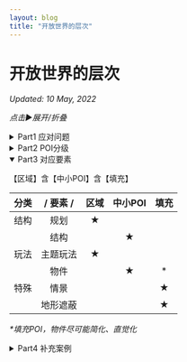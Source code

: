 ```yaml
---
layout: blog
title: "开放世界的层次"
---
```



# 开放世界的层次

*Updated: 10 May, 2022*


<!-- 分P了 -->
<!-- 分P了 -->
<!-- 分P了 -->

_点击▶展开/折叠_

 

<details class="bg-zinc-900 p-5 my-5">
<summary>Part1 应对问题  </summary>

- 老头环与塞尔达开放世界的差别
- 地平线2根本就不开放
- 魂系关卡开放程度的改变
- 魂1比魂3关卡好在哪
- 旷野之息和天空之剑的游戏性变化
- 一个游戏世界，还是无数个游戏合集
- 幽灵线东京POI匮乏的问题
- CONTROL的探索体现在哪
- 对马岛的开放世界
- 刺客信条英灵殿到底好不好

</details>
  
<!-- 分P了 -->
<!-- 分P了 -->
<!-- 分P了 -->

<details class="bg-zinc-900 p-5 my-5">
<summary>Part2 POI分级</summary>
 

### 一级：区域

大型区域规划，美术和结构设计 

以主题玩法作为关键点

_eg. SS火山，仙峰寺，冷冽谷_

 
### 二级：中小POI
 
精致的中距离可玩关卡 

_eg. BW瀑布遗迹，SS天空岛底层路_

 
### 三级：填充

直觉反应的玩法 

_eg. BW呀哈哈：圈，石块_

 

|      |     区域     |  中小POI   |    填充    |
| :--: | :----------: | :--------: | :--------: |
| 引导 |   明确单向   |   多方向   |   无定向   |
| 结构 | 典型、可复杂 | 典型、简明 |    可无    |
| 难度 |     简单     |  正常～难  | 简单～正常 |

_*典型：指有明确结构，如螺旋向下、高塔、九宫格等_

PS: 中小POI是经典的关卡设计范畴

PS2: 填充POI是开放世界专属，这里基本指旷野之息的填充POI形式，我认为是高于传统收集的玩法（类似战神4解密）。

</details>

<!-- 分P了 -->
<!-- 分P了 -->
<!-- 分P了 -->

<details open class="bg-zinc-900 p-5 my-5">
<summary>Part3 对应要素</summary>

<p class="text-center text-lg font-bold"> 【区域】含【中小POI】含【填充】 </p>


| 分类 | / 要素 / | 区域 | 中小POI | 填充 |
| :--:  | :------: | :--: | :-----: | :--: |
| 结构  |   规划   |  ★  |         |      |
|      |   结构   |      |   ★    |      |
| 玩法  | 主题玩法 |  ★  |         |      |
|     |   物件   |      |   ★    |  *   |
| 特殊   |   情景   |      |         |  ★  |
|       | 地形遮蔽 |      |         |  ★  |

_*填充POI，物件尽可能简化、直觉化_

</details>

<!-- 分P了 -->
<!-- 分P了 -->
<!-- 分P了 -->

 <details class="bg-zinc-900 p-5 my-5">
<summary>Part4 补充案例</summary>

##  一级：区域 
### 优秀案例
- 宁姆格福、盖利德、王城、雪原
- 苇名城、水生村、仙峰寺、源之宫
- 火祭场、病村、小隆德、混沌废都、灰烬湖
### 问题案例
- 鬼线东京的涩谷

值得注意的是大片雾气的区域：体验并非特别好，差异度也并不高
eg. 巨人墓穴、呀哈哈森林、水生村底部


##  二级：中小POI 
### 优秀案例
- BW：瀑布遗迹
- SS：森林地形，天空岛底部结构，天空岛水下洞(POI-3)，神庙房间
- 只狼：穿越房间和屋顶，武士待命室 --> 苇名流道场


##  三级：填充 
### 优秀案例
- BW：呀哈哈的石头
### 问题案例
- 鬼线东京的勾玉捉鬼，变体很少且相对复杂，玩家为了结果而去，就变成了checklist式的任务
- 地平线作为开放世界游戏，几乎没有

目前看到就BW做得很好，奇怪的东西就摆在那里，很勾好奇心

</details>